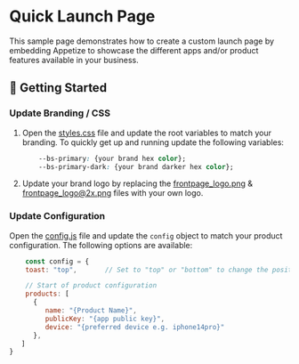 # Quick Launch Page

This sample page demonstrates how to create a custom launch page by
embedding Appetize to showcase the different apps and/or product features available in your
business.

## :hammer: Getting Started

### Update Branding / CSS

1. Open the [styles.css](css/styles.css) file and update the root variables to match your branding. To quickly get up
   and running update the following variables:

    ```css
        --bs-primary: {your brand hex color};
        --bs-primary-dark: {your brand darker hex color};
    ```

2. Update your brand logo by replacing
   the [frontpage_logo.png](i/frontpage_logo.png) & [frontpage_logo@2x.png](i/frontpage_logo@2x.png) files with your own
   logo.

### Update Configuration

Open the [config.js](js/config.js) file and update the `config` object to match your product configuration. The
following options are available:

```js
    const config = {
    toast: "top",       // Set to "top" or "bottom" to change the position of the toast message.

    // Start of product configuration
    products: [
      {
         name: "{Product Name}",
         publicKey: "{app public key}",
         device: "{preferred device e.g. iphone14pro}"
      },
   ]
}
```

